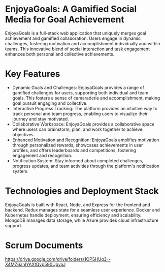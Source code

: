 # EnjoyaGoals: A Gamified Social Media for Goal Achievement

EnjoyaGoals is a full-stack web application that uniquely merges goal achievement and gamified collaboration. Users engage in dynamic challenges, fostering motivation and accomplishment individually and within teams. This innovative blend of social interaction and task engagement enhances both personal and collective achievements.

# Key Features

- Dynamic Goals and Challenges: EnjoyaGoals provides a range of gamified challenges for users, supporting both individual and team goals. This fosters a sense of camaraderie and accomplishment, making goal pursuit engaging and collective.
- Interactive Progress Tracking: The platform provides an intuitive way to track personal and team progress, enabling users to visualize their journey and stay motivated.
- Collaborative Workspace: EnjoyaGoals provides a collaborative space where users can brainstorm, plan, and work together to achieve objectives.
- Enhanced Motivation and Recognition: EnjoyaGoals amplifies motivation through personalized rewards, showcases achievements in user profiles, and offers leaderboards and competitions, fostering engagement and recognition.
- Notification System: Stay informed about completed challenges, progress updates, and team activities through the platform's notification system.

# Technologies and Deployment Stack

EnjoyaGoals is built with React, Node, and Express for the frontend and backend. Redux manages state for a seamless user experience. Docker and Kubernetes handle deployment, ensuring efficiency and scalability. MongoDB manages data storage, while Azure provides cloud infrastructure support.

# Scrum Documents

https://drive.google.com/drive/folders/1OPSHUq3--X4MZ6anIYAXtQvp590UgvaJ
